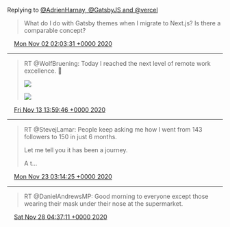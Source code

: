 Replying to [@AdrienHarnay, @GatsbyJS and @vercel](https://twitter.com/AdrienHarnay/status/1323075157066424320)

> What do I do with Gatsby themes when I migrate to Next.js? Is there a comparable concept?

<img src="media/tweet.ico" width="12" /> [Mon Nov 02 02:03:31 +0000 2020](https://twitter.com/maiertech/status/1323083283861803009)

----

> RT @WolfBruening: Today I reached the next level of remote work excellence. 🏅 
> 
> ![](media/1327249802627862530-EmnQ40PXcAEAP_h.jpg)
> 
> ![](media/1327249802627862530-EmnQ40YXMAIs04O.jpg)

<img src="media/tweet.ico" width="12" /> [Fri Nov 13 13:59:46 +0000 2020](https://twitter.com/maiertech/status/1327249802627862530)

----

> RT @StevejLamar: People keep asking me how I went from 143 followers to 150 in just 6 months. 
> 
> Let me tell you it has been a journey.
> 
> A t…

<img src="media/tweet.ico" width="12" /> [Mon Nov 23 03:14:25 +0000 2020](https://twitter.com/maiertech/status/1330711272480903169)

----

> RT @DanielAndrewsMP: Good morning to everyone except those wearing their mask under their nose at the supermarket.

<img src="media/tweet.ico" width="12" /> [Sat Nov 28 04:37:11 +0000 2020](https://twitter.com/maiertech/status/1332544039497977856)